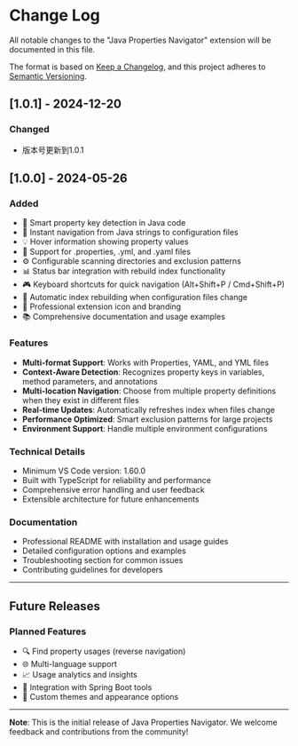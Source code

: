 # Change Log

All notable changes to the "Java Properties Navigator" extension will be documented in this file.

The format is based on [Keep a Changelog](https://keepachangelog.com/en/1.0.0/),
and this project adheres to [Semantic Versioning](https://semver.org/spec/v2.0.0.html).

## [1.0.1] - 2024-12-20

### Changed
- 版本号更新到1.0.1

## [1.0.0] - 2024-05-26

### Added
- 🎯 Smart property key detection in Java code
- 🚀 Instant navigation from Java strings to configuration files
- 💡 Hover information showing property values
- 🔧 Support for .properties, .yml, and .yaml files
- ⚙️ Configurable scanning directories and exclusion patterns
- 📊 Status bar integration with rebuild index functionality
- 🎮 Keyboard shortcuts for quick navigation (Alt+Shift+P / Cmd+Shift+P)
- 🔄 Automatic index rebuilding when configuration files change
- 🎨 Professional extension icon and branding
- 📚 Comprehensive documentation and usage examples

### Features
- **Multi-format Support**: Works with Properties, YAML, and YML files
- **Context-Aware Detection**: Recognizes property keys in variables, method parameters, and annotations
- **Multi-location Navigation**: Choose from multiple property definitions when they exist in different files
- **Real-time Updates**: Automatically refreshes index when files change
- **Performance Optimized**: Smart exclusion patterns for large projects
- **Environment Support**: Handle multiple environment configurations

### Technical Details
- Minimum VS Code version: 1.60.0
- Built with TypeScript for reliability and performance
- Comprehensive error handling and user feedback
- Extensible architecture for future enhancements

### Documentation
- Professional README with installation and usage guides
- Detailed configuration options and examples
- Troubleshooting section for common issues
- Contributing guidelines for developers

---

## Future Releases

### Planned Features
- 🔍 Find property usages (reverse navigation)
- 🌐 Multi-language support
- 📈 Usage analytics and insights
- 🔗 Integration with Spring Boot tools
- 🎨 Custom themes and appearance options

---

**Note**: This is the initial release of Java Properties Navigator. We welcome feedback and contributions from the community! 